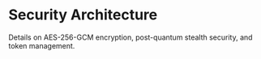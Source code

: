 ﻿# Security Architecture

Details on AES-256-GCM encryption, post-quantum stealth security, and token management.

